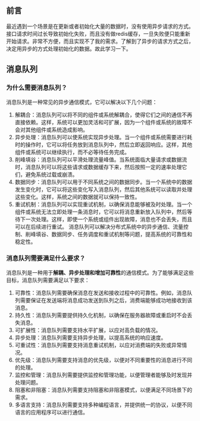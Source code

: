 ## 前言
最近遇到一个场景是在更新或者初始化大量的数据时，没有使用异步请求的方式。接口请求时间过长导致初始化失败，而且没有做redis缓存，一旦失败便只能重新开始请求。非常不方便，而且实现不了我的需求。了解到了异步的请求方式之后，决定用异步的方式处理初始化的数据。故此学习一下。
## 消息队列
### 为什么需要消息队列？
消息队列是一种常见的异步通信模式，它可以解决以下几个问题：
1.  解耦合：消息队列可以将不同的组件或系统解耦合，使得它们之间的通信不再直接依赖。这样，系统可以更加灵活和可扩展，因为一个组件或系统的故障不会对其他组件或系统造成影响。
2.  异步处理：消息队列可以使系统实现异步处理。当一个组件或系统需要进行耗时的操作时，它可以将任务放到消息队列中，然后立即返回响应。这样，其他组件或系统可以继续执行，而不必等待任务完成。
3.  削峰填谷：消息队列可以平滑处理流量峰值。当系统面临大量请求或数据流时，消息队列可以将这些请求或数据缓存下来，然后按照一定的速率处理它们，避免系统过载或崩溃。
4.  数据同步：消息队列可以用于不同系统之间的数据同步。当一个系统中的数据发生变化时，它可以将这些变化写入消息队列，然后其他系统可以读取并处理这些变化。这样，系统之间的数据就可以保持一致性。
5.  重试机制：消息队列可以实现重试机制，以确保消息能够被及时处理。当一个组件或系统无法立即处理一条消息时，它可以将消息重新放入队列中，然后等待下一次处理。这样，即使一个系统或组件出现故障，消息也不会丢失，而且可以在后续进行重试。
消息队列可以解决分布式系统中的异步通信、流量控制、削峰填谷、数据同步、任务调度和重试机制等问题，提高系统的可靠性和稳定性。
### 消息队列需要满足什么要求？
消息队列是一种用于**解耦、异步处理和增加可靠性**的通信模式。为了能够满足这些目标，消息队列需要满足以下要求：

1.  可靠性：消息队列需要确保消息在发送和接收过程中的可靠性。例如，消息队列需要保证在发送端将消息成功发送到队列之后，消费端能够成功地接收到该消息。
2.  持久性：消息队列需要提供持久化机制，以确保在服务器故障或重启时不会丢失消息。
3.  可扩展性：消息队列需要支持水平扩展，以应对高负载的情况。
4.  异步处理：消息队列需要支持异步处理，以提高系统的响应速度。
5.  可重试性：消息队列需要支持消息重试机制，以应对消费端的失败或异常情况。
6.  优先级：消息队列需要支持消息的优先级，以便对不同重要性的消息进行不同的处理。
7.  监控和管理：消息队列需要提供监控和管理功能，以便管理者能够及时发现并处理问题。
8.  阻塞和非阻塞：消息队列需要支持阻塞和非阻塞模式，以便满足不同场景下的需求。
9.  多语言支持：消息队列需要支持多种编程语言，并提供统一的协议，以便不同语言的应用程序可以进行通信。